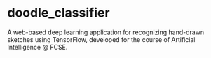 # doodle_classifier
A web-based deep learning application for recognizing hand-drawn sketches using TensorFlow, developed for the course of Artificial Intelligence @ FCSE.
